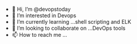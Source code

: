 - 👋 Hi, I’m @devopstoday
- 👀 I’m interested in Devops
- 🌱 I’m currently learning ...shell scripting and ELK
- 💞️ I’m looking to collaborate on ...DevOps tools
- 📫 How to reach me ...

<!---
devopstoday/devopstoday is a ✨ special ✨ repository because its `README.md` (this file) appears on your GitHub profile.
You can click the Preview link to take a look at your changes.
--->
